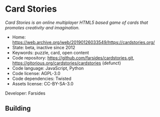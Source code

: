 # Card Stories

_Card Stories is an online multiplayer HTML5 based game of cards that promotes creativity and imagination._

- Home: https://web.archive.org/web/20190126033549/https://cardstories.org/
- State: beta, inactive since 2012
- Keywords: puzzle, card, open content
- Code repository: https://github.com/farsides/cardstories.git,  https://gitorious.org/cardstories/cardstories (defunct)
- Code language: JavaScript, Python
- Code license: AGPL-3.0
- Code dependencies: Twisted
- Assets license: CC-BY-SA-3.0

Developer: Farsides

## Building
